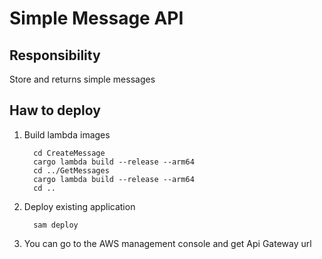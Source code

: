 # Simple Message API

## Responsibility

Store and returns simple messages

## Haw to deploy

1. Build lambda images
    ```shell
      cd CreateMessage
      cargo lambda build --release --arm64
      cd ../GetMessages
      cargo lambda build --release --arm64
      cd ..
    ```
2. Deploy existing application
    ```shell
      sam deploy
    ```

3. You can go to the AWS management console and get Api Gateway url

